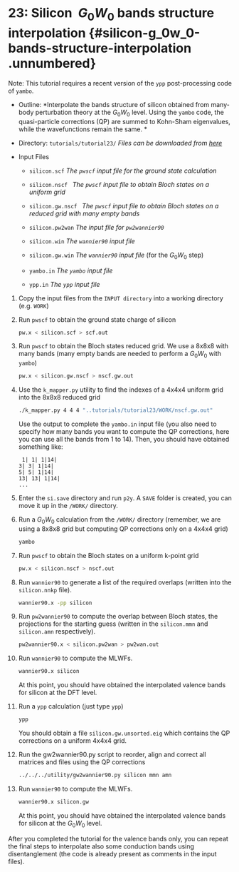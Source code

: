 # 23: Silicon &#151; $G_0W_0$ bands structure interpolation {#silicon-g_0w_0-bands-structure-interpolation .unnumbered}

Note: This tutorial requires a recent version of the `ypp`
post-processing code of `yambo`.

-   Outline: *Interpolate the bands structure of silicon obtained from
    many-body perturbation theory at the $G_0W_0$ level. Using the
    `yambo` code, the quasi-particle corrections (QP) are summed to
    Kohn-Sham eigenvalues, while the wavefunctions remain the same. *

-   Directory: `tutorials/tutorial23/` *Files can be downloaded from [here](https://github.com/wannier-developers/wannier90/tree/develop/tutorials/tutorial23)*

-   Input Files

    -    `silicon.scf` *The `pwscf` input file for the
        ground state calculation*

    -    `silicon.nscf ` *The `pwscf` input file to obtain
        Bloch states on a uniform grid*

    -    `silicon.gw.nscf ` *The `pwscf` input file to
        obtain Bloch states on a reduced grid with many empty bands*

    -    `silicon.pw2wan` *The input file for `pw2wannier90`*

    -    `silicon.win` *The `wannier90` input file*

    -    `silicon.gw.win` *The `wannier90` input file* (for the $G_0W_0$
        step)

    -    `yambo.in` *The `yambo` input file*

    -    `ypp.in` *The `ypp` input file*

1.  Copy the input files from the `INPUT directory` into a working
    directory (e.g. `WORK`)

2.  Run `pwscf` to obtain the ground state charge of
    silicon

    ```bash title="Terminal"
    pw.x < silicon.scf > scf.out
    ```

3.  Run `pwscf` to obtain the Bloch states reduced grid. We
    use a 8x8x8 with many bands (many empty bands are needed to perform
    a $G_0W_0$ with `yambo`)

    ```bash title="Terminal"
    pw.x < silicon.gw.nscf > nscf.gw.out
    ```

4.  Use the `k_mapper.py` utility to find the indexes of a 4x4x4 uniform
    grid into the 8x8x8 reduced grid

    ```bash title="Terminal"
    ./k_mapper.py 4 4 4 "..tutorials/tutorial23/WORK/nscf.gw.out"
    ```

    Use the output to complete the `yambo.in` input file (you also need
    to specify how many bands you want to compute the QP
    corrections, here you can use all the bands from 1 to 14). Then, you
    should have obtained something like:

    ```vi title="Output file"
     1| 1| 1|14|
    3| 3| 1|14|
    5| 5| 1|14|
    13| 13| 1|14|
    ...
    ```

5.  Enter the `si.save` directory and run `p2y`. A `SAVE` folder is
    created, you can move it up in the `/WORK/` directory.

6.  Run a $G_0W_0$ calculation from the `/WORK/` directory (remember, we
    are using a 8x8x8 grid but computing QP corrections only on a 4x4x4
    grid)

    ```bash title="Terminal"
    yambo 
    ```

7.  Run `pwscf` to obtain the Bloch states on a uniform
    k-point grid

    ```bash title="Terminal"
    pw.x < silicon.nscf > nscf.out
    ```

8.  Run `wannier90` to generate a list of the required overlaps (written
    into the `silicon.nnkp` file).

    ```bash title="Terminal"
    wannier90.x -pp silicon
    ```

9.  Run `pw2wannier90` to compute the overlap between Bloch states, the
    projections for the starting guess (written in the `silicon.mmn` and
    `silicon.amn` respectively).

    ```bash title="Terminal"
    pw2wannier90.x < silicon.pw2wan > pw2wan.out
    ```

10. Run `wannier90` to compute the MLWFs.

    ```bash title="Terminal"
    wannier90.x silicon
    ```

    At this point, you should have obtained the interpolated valence
    bands for silicon at the DFT level.

11. Run a `ypp` calculation (just type `ypp`)

    ```bash title="Terminal"
    ypp
    ```

    You should obtain a file `silicon.gw.unsorted.eig` which contains
    the QP corrections on a uniform 4x4x4 grid.

12. Run the gw2wannier90.py script to reorder, align and correct all
    matrices and files using the QP corrections

    ```bash title="Terminal"
    ../../../utility/gw2wannier90.py silicon mmn amn
    ```

13. Run `wannier90` to compute the MLWFs.

    ```bash title="Terminal"
    wannier90.x silicon.gw
    ```

    At this point, you should have obtained the interpolated valence
    bands for silicon at the $G_0W_0$ level.

After you completed the tutorial for the valence bands only, you can
repeat the final steps to interpolate also some conduction bands using
disentanglement (the code is already present as comments in the input
files).


